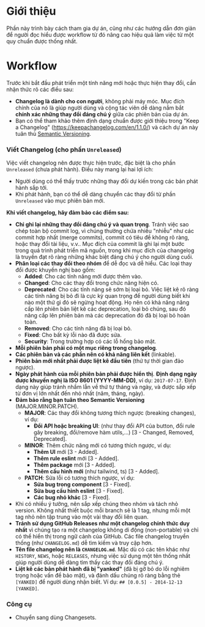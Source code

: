 # Giới thiệu
Phần này trình bày cách tham gia dự án, cũng như các hướng dẫn đơn giản để người đọc hiểu được workflow từ đó nâng cao hiệu quả làm việc từ một quy chuẩn được thống nhất.

# Workflow
Trước khi bắt đầu phát triển một tính năng mới hoặc thực hiện thay đổi, cần nhận thức rõ các điều sau:

*   **Changelog là dành cho con người**, không phải máy móc. Mục đích chính của nó là giúp người dùng và cộng tác viên dễ dàng nắm bắt **chính xác những thay đổi đáng chú ý** giữa các phiên bản của dự án.
*   Bạn có thể tham khảo thêm định dạng chuẩn được giới thiệu trong "Keep a Changelog" (https://keepachangelog.com/en/1.1.0/) và cách dự án này tuân thủ [Semantic Versioning](https://semver.org/spec/v2.0.0.html).

### Viết Changelog (cho phần `Unreleased`)
Việc viết changelog nên được thực hiện trước, đặc biệt là cho phần `Unreleased` (chưa phát hành). Điều này mang lại hai lợi ích:
*   Người dùng có thể thấy trước những thay đổi dự kiến trong các bản phát hành sắp tới.
*   Khi phát hành, bạn có thể dễ dàng chuyển các thay đổi từ phần `Unreleased` vào mục phiên bản mới.

**Khi viết changelog, hãy đảm bảo các điểm sau:**
*   **Chỉ ghi lại những thay đổi đáng chú ý và quan trọng**. Tránh việc sao chép toàn bộ commit log, vì chúng thường chứa nhiều "nhiễu" như các commit hợp nhất (merge commits), commit có tiêu đề không rõ ràng, hoặc thay đổi tài liệu, v.v.. Mục đích của commit là ghi lại một bước trong quá trình phát triển mã nguồn, trong khi mục đích của changelog là truyền đạt rõ ràng những khác biệt đáng chú ý cho người dùng cuối.
*   **Phân loại các thay đổi theo nhóm** để dễ đọc và dễ hiểu. Các loại thay đổi được khuyến nghị bao gồm:
    *   **Added**: Cho các tính năng mới được thêm vào.
    *   **Changed**: Cho các thay đổi trong chức năng hiện có.
    *   **Deprecated**: Cho các tính năng sẽ sớm bị loại bỏ. Việc liệt kê rõ ràng các tính năng bị bỏ đi là cực kỳ quan trọng để người dùng biết khi nào một thứ gì đó sẽ ngừng hoạt động. Họ nên có khả năng nâng cấp lên phiên bản liệt kê các deprecation, loại bỏ chúng, sau đó nâng cấp lên phiên bản mà các deprecation đó đã bị loại bỏ hoàn toàn.
    *   **Removed**: Cho các tính năng đã bị loại bỏ.
    *   **Fixed**: Cho bất kỳ lỗi nào đã được sửa.
    *   **Security**: Trong trường hợp có các lỗ hổng bảo mật.
*   **Mỗi phiên bản phải có một mục riêng trong changelog**.
*   **Các phiên bản và các phần nên có khả năng liên kết** (linkable).
*   **Phiên bản mới nhất phải được liệt kê đầu tiên** (thứ tự thời gian đảo ngược).
*   **Ngày phát hành của mỗi phiên bản phải được hiển thị**. **Định dạng ngày được khuyến nghị là ISO 8601 (YYYY-MM-DD)**, ví dụ: `2017-07-17`. Định dạng này giúp tránh nhầm lẫn về thứ tự tháng và ngày, và được sắp xếp từ đơn vị lớn nhất đến nhỏ nhất (năm, tháng, ngày).
*   **Đảm bảo rằng bạn tuân theo Semantic Versioning** (MAJOR.MINOR.PATCH).
    *   **MAJOR**: Các thay đổi không tương thích ngược (breaking changes), ví dụ:
        *   **Đổi API hoặc breaking UI**: (như thay đổi API của button, đổi rule gây breaking, đổi/remove hàm utils,...) [3 - Changed, Removed, Deprecated].
    *   **MINOR**: Thêm chức năng mới có tương thích ngược, ví dụ:
        *   **Thêm UI** mới [3 - Added].
        *   **Thêm rule eslint** mới [3 - Added].
        *   **Thêm package** mới [3 - Added].
        *   **Thêm cấu hình mới** (như tailwind, ts) [3 - Added].
    *   **PATCH**: Sửa lỗi có tương thích ngược, ví dụ:
        *   **Sửa bug trong component** [3 - Fixed].
        *   **Sửa bug cấu hình eslint** [3 - Fixed].
        *   **Các bug nhỏ khác** [3 - Fixed].
*   Khi có nhiều ý tưởng, nên sắp xếp chúng theo nhóm và tách nhỏ version. Không nhất thiết buộc mỗi branch sẽ là 1 tag, nhưng mỗi một tag nhỏ nên tập trung vào một vài thay đổi liên quan.
*   **Tránh sử dụng GitHub Releases như một changelog chính thức duy nhất** vì chúng tạo ra một changelog không di động (non-portable) và chỉ có thể hiển thị trong ngữ cảnh của GitHub. Các file changelog truyền thống (như `CHANGELOG.md`) dễ tìm kiếm và truy cập hơn.
*   **Tên file changelog nên là `CHANGELOG.md`**. Mặc dù có các tên khác như `HISTORY`, `NEWS`, hoặc `RELEASES`, nhưng việc sử dụng một tên thống nhất giúp người dùng dễ dàng tìm thấy các thay đổi đáng chú ý.
*   **Liệt kê các bản phát hành đã bị "yanked"** (đã bị gỡ bỏ do lỗi nghiêm trọng hoặc vấn đề bảo mật), và đánh dấu chúng rõ ràng bằng thẻ `[YANKED]` để người dùng nhận biết. Ví dụ: `## [0.0.5] - 2014-12-13 [YANKED]`.

### Công cụ
*   Chuyển sang dùng Changesets.
